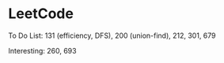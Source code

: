 # LeetCode
To Do List: 131 (efficiency, DFS), 200 (union-find), 212, 301, 679

Interesting: 260, 693
